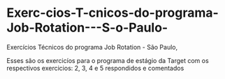 # Exerc-cios-T-cnicos-do-programa-Job-Rotation---S-o-Paulo-
Exercícios Técnicos do programa Job Rotation - São Paulo,

Esses são os exercicíos para o programa de estágio da Target com os respectivos exercicios: 2, 3, 4 e 5 respondidos e comentados 
